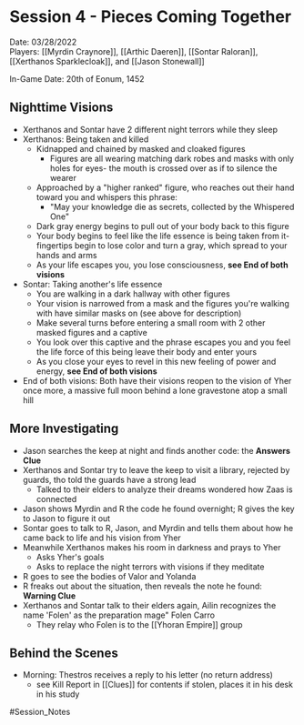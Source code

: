 # Session 4 - Pieces Coming Together

Date: 03/28/2022  
Players: [[Myrdin Craynore]], [[Arthic Daeren]], [[Sontar Raloran]], [[Xerthanos Sparklecloak]], and [[Jason Stonewall]]  

In-Game Date: 20th of Eonum, 1452

## Nighttime Visions
- Xerthanos and Sontar have 2 different night terrors while they sleep
- Xerthanos: Being taken and killed 
	- Kidnapped and chained by masked and cloaked figures
		- Figures are all wearing matching dark robes and masks with only holes for eyes- the mouth is crossed over as if to silence the wearer 
	- Approached by a "higher ranked" figure, who reaches out their hand toward you and whispers this phrase:
		- "May your knowledge die as secrets, collected by the Whispered One"
	- Dark gray energy begins to pull out of your body back to this figure
	- Your body begins to feel like the life essence is being taken from it- fingertips begin to lose color and turn a gray, which spread to your hands and arms
	- As your life escapes you, you lose consciousness, **see End of both visions** 
- Sontar: Taking another's life essence
	- You are walking in a dark hallway with other figures
	- Your vision is narrowed from a mask and the figures you're walking with have similar masks on (see above for description)
	- Make several turns before entering a small room with 2 other masked figures and a captive
	- You look over this captive and the phrase escapes you and you feel the life force of this being leave their body and enter yours
	- As you close your eyes to revel in this new feeling of power and energy, **see End of both visions**
- End of both visions: Both have their visions reopen to the vision of Yher once more, a massive full moon behind a lone gravestone atop a small hill

## More Investigating
- Jason searches the keep at night and finds another code: the **Answers Clue** 
- Xerthanos and Sontar try to leave the keep to visit a library, rejected by guards, tho told the guards have a strong lead
	- Talked to their elders to analyze their dreams wondered how Zaas is connected
- Jason shows Myrdin and R the code he found overnight; R gives the key to Jason to figure it out
- Sontar goes to talk to R, Jason, and Myrdin and tells them about how he came back to life and his vision from Yher
- Meanwhile Xerthanos makes his room in darkness and prays to Yher
	- Asks Yher's goals
	- Asks to replace the night terrors with visions if they meditate 
- R goes to see the bodies of Valor and Yolanda
- R freaks out about the situation, then reveals the note he found: **Warning Clue**
- Xerthanos and Sontar talk to their elders again, Ailin recognizes the name 'Folen' as the preparation mage" Folen Carro
	- They relay who Folen is to the [[Yhoran Empire]] group

## Behind the Scenes
- Morning: Thestros receives a reply to his letter (no return address)
	- see Kill Report in [[Clues]] for contents if stolen, places it in his desk in his study

#Session_Notes